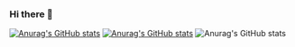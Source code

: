 ### Hi there 👋

<!--
**gsscruz/gsscruz** is a ✨ _special_ ✨ repository because its `README.md` (this file) appears on your GitHub profile.

Here are some ideas to get you started:

- 🔭 I’m currently working on ...
- 🌱 I’m currently learning React 

-->

[![Anurag's GitHub stats](https://github-readme-stats.vercel.app/api?username=gsscruz)](https://github.com/anuraghazra/github-readme-stats)
[![Anurag's GitHub stats](https://github-readme-stats.vercel.app/api?username=gsscruz)](https://github.com/anuraghazra/github-readme-stats)
![Anurag's GitHub stats](https://github-readme-stats.vercel.app/api?username=gsscruz&show_icons=true)
